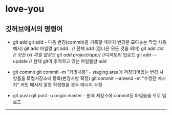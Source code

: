# love-you
## 깃허브에서의 명령어


- git add
git add - 다음 변경(commit)을 기록할 때까지 변경분 모아놓는 작업
사용예시)
  git add 파일명 
  git add . // 전체 add (점(.)은 모든 것을 의미)
  git add *.txt // 모든 txt 파일 업로드
  git add project/app/*/ //디렉토리 업로드
  git add --update // 현재 git이 추적하고 있는 파일들만 add
  
  
- git commit
git commit -m "커밋내용" - staging area에 저장되어있는 변경 사항들을 로컬저장소에 등록(변경사항 확정)
git commit --amend -m "수정된 메시지"
커밋 메시지 잘못 작성했을 경우 메시지 수정


- git push
git pust -u origin master - 원격 저장소에 commit된 파일들을 모두 업로드

* * *
